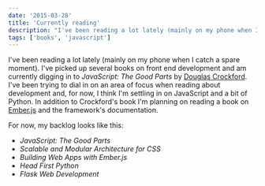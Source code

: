 ```yaml
---
date: '2015-03-28'
title: 'Currently reading'
description: "I've been reading a lot lately (mainly on my phone when I catch a spare moment). I've picked up several books on front end development and am currently digging in to JavaScript: The Good Parts by Douglas Crockford."
tags: ['books', 'javascript']
---
```


I've been reading a lot lately (mainly on my phone when I catch a spare moment). I've picked up several books on front end development and am currently digging in to _JavaScript: The Good Parts_ by [Douglas Crockford](http://www.crockford.com).<!-- excerpt --> I've been trying to dial in on an area of focus when reading about development and, for now, I think I'm settling in on JavaScript and a bit of Python. In addition to Crockford's book I'm planning on reading a book on [Ember.js](http://emberjs.com) and the framework's documentation.

For now, my backlog looks like this:

- _JavaScript: The Good Parts_
- _Scalable and Modular Architecture for CSS_
- _Building Web Apps with Ember.js_
- _Head First Python_
- _Flask Web Development_
